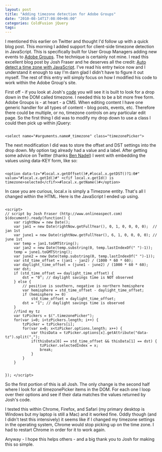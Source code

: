 ```yaml
---
layout: post
title: "Adding timezone detection for Adobe Groups"
date: "2010-08-14T17:08:00+06:00"
categories: ColdFusion jQuery 
tags: 
---
```


I mentioned this earlier on Twitter and thought I'd follow up with a quick blog post. This morning I added support for client-side timezone detection in JavaScript. This is specifically built for User Group Managers adding new events to <a href="http://groups.adobe.com">Adobe Groups</a>. The technique is certainly not mine. I read this excellent blog post by Josh Fraser and he deserves all the credit: <a href="http://www.onlineaspect.com/2007/06/08/auto-detect-a-time-zone-with-javascript/">Auto detect a time zone with JavaScript</a>. I've read his entry twice now and I understand it enough to say I'm darn glad I didn't have to figure it out myself. The rest of this entry will simply focus on how I modified his code to work within the Adobe Group's site.
<!--more-->
<p>
First off - if you look at Josh's <a href="http://onlineaspect.com/examples/timezone/detect_timezone.js">code</a> you will see it is built to look for a drop down in the DOM called timezone. I needed this to be a bit more free form. Adobe Groups is - at heart - a CMS. When editing content I have one generic handler for all types of content - blog posts, events, etc. Therefore there could be multiple, or no, timezone controls on any particular edit page. So the first thing I did was to modify my drop down to use a class I could then pick up within jQuery:
<p>

<code>
&lt;select name="#arguments.name#_timezone" class="timezonePicker"&gt;
</code>

<p>

The next modification I did was to store the offset and DST settings into the drop down. My option tag already had a value and a label. After getting some advice on Twitter (thanks <a href="http://www.bennadel.com">Ben Nadel</a>) I went with embedding the values using data-KEY form, like so:

<p>

<code>
&lt;option data-tz="#local.x.getOffset()#,#local.x.getDST()?1:0#" value="#local.x.getId()#" &lt;cfif local.x.getId() is timezone&gt;selected&lt;/cfif&gt;&gt;#local.x.getName()#&lt;/option&gt;
</code>

<p>

In case you are curious, local.x is simply a Timezone entity. That's all I changed within the HTML. Here is the JavaScript I ended up using.

<p>

<code>
&lt;script&gt;
// script by Josh Fraser (http://www.onlineaspect.com)
$(document).ready(function() {
	var rightNow = new Date();
	var jan1 = new Date(rightNow.getFullYear(), 0, 1, 0, 0, 0, 0);  // jan 1st
	var june1 = new Date(rightNow.getFullYear(), 6, 1, 0, 0, 0, 0); // june 1st
	var temp = jan1.toGMTString();
	var jan2 = new Date(temp.substring(0, temp.lastIndexOf(" ")-1));
	temp = june1.toGMTString();
	var june2 = new Date(temp.substring(0, temp.lastIndexOf(" ")-1));
	var std_time_offset = (jan1 - jan2) / (1000 * 60 * 60);
	var daylight_time_offset = (june1 - june2) / (1000 * 60 * 60);
	var dst;
	if (std_time_offset == daylight_time_offset) {
		dst = "0"; // daylight savings time is NOT observed
	} else {
		// positive is southern, negative is northern hemisphere
		var hemisphere = std_time_offset - daylight_time_offset;
		if (hemisphere &gt;= 0)
			std_time_offset = daylight_time_offset;
		dst = "1"; // daylight savings time is observed
	}
	//find my tz
	var tzPickers = $(".timezonePicker");
	for(var i=0; i&lt;tzPickers.length; i++) {
		tzPicker = tzPickers[i];
		for(var x=0; x&lt;tzPicker.options.length; x++) {
			var thisData = tzPicker.options[x].getAttribute("data-tz").split(",");
			if(thisData[0] == std_time_offset && thisData[1] == dst) {
				tzPicker.selectedIndex = x;
				break;
			}
		}
	}

});
&lt;/script&gt;
</code>

<p>

So the first portion of this is all Josh. The only change is the second half where I look for all timezonePicker items in the DOM. For each one I loop over their options and see if their data matches the values returned by Josh's code. 

<p>

I tested this within Chrome, Firefox, and Safari (my primary desktop is Windows but my laptop is still a Mac) and it worked fine. Oddly though (and I didn't test this intensively) it seems like if I changed my timezone settings in the operating system, Chrome would stop picking up on the time zone. I had to restart Chrome in order for it to work again.

<p>

Anyway - I hope this helps others - and a big thank you to Josh for making this so simple.
